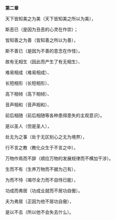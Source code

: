 
**第二章**

天下皆知美之为美（天下皆知美之所以为美），

斯恶已（是因为丑恶的心灵在作崇）；

皆知善之为善（皆知善之所以为善），

斯不善已（是因为不善的意念在作怪）。

故有无相生（因此而产生了有无相生）、

难易相成（难易相成）、

长短相形（长短相形）、

高下相倾（高下相倾）、

音声相和（音声相和）、

前后相随（前后相随等各种患得患失的主观意识）。

是以圣人（但是圣人），

处无为之事（处于无区别心之无为境界），

行不言之教（教化众生于不言之中），

万物作焉而不辞（顺应万物的发展规律而不横加干涉）。

生而不有（生养万物而不据为己有），

为而不恃（竭尽全力而不自恃已能），

功成而弗居（功成业就而不居功自傲）。

夫为弗居（正因为他不居功自傲），

是以不去（所以他不会失去什么）。

